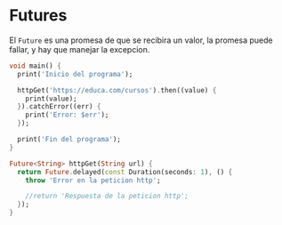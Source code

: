 # Futures

El `Future` es una promesa de que se recibira un valor, la promesa puede fallar, y hay que manejar la excepcion.

```Dart
void main() {
  print('Inicio del programa');

  httpGet('https://educa.com/cursos').then((value) {
    print(value);
  }).catchError((err) {
    print('Error: $err');
  });

  print('Fin del programa');
}

Future<String> httpGet(String url) {
  return Future.delayed(const Duration(seconds: 1), () {
    throw 'Error en la peticion http';

    //return 'Respuesta de la peticion http';
  });
}
```
